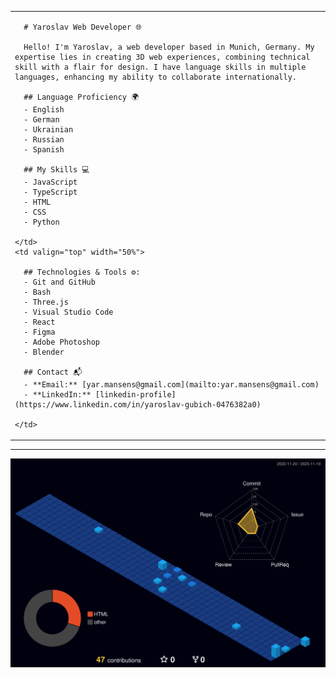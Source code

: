 <table>
  <tr>
    <td valign="top" width="50%">
      
      # Yaroslav Web Developer 🌐

      Hello! I'm Yaroslav, a web developer based in Munich, Germany. My expertise lies in creating 3D web experiences, combining technical skill with a flair for design. I have language skills in multiple languages, enhancing my ability to collaborate internationally.

      ## Language Proficiency 🌍
      - English
      - German
      - Ukrainian
      - Russian
      - Spanish
      
      ## My Skills 💻
      - JavaScript
      - TypeScript
      - HTML
      - CSS
      - Python
      
    </td>
    <td valign="top" width="50%">
      
      ## Technologies & Tools ⚙️:
      - Git and GitHub
      - Bash
      - Three.js
      - Visual Studio Code
      - React
      - Figma
      - Adobe Photoshop
      - Blender
      
      ## Contact 📬
      - **Email:** [yar.mansens@gmail.com](mailto:yar.mansens@gmail.com)
      - **LinkedIn:** [linkedin-profile](https://www.linkedin.com/in/yaroslav-gubich-0476382a0)
      
    </td>
  </tr>
</table>

---

![Profile Night View](https://raw.githubusercontent.com/yaroslavgubich/yaroslavgubich/8d0c552fadb1b07fc677138c815c3bfbf74379f4/profile-3d-contrib/profile-night-view.svg)

